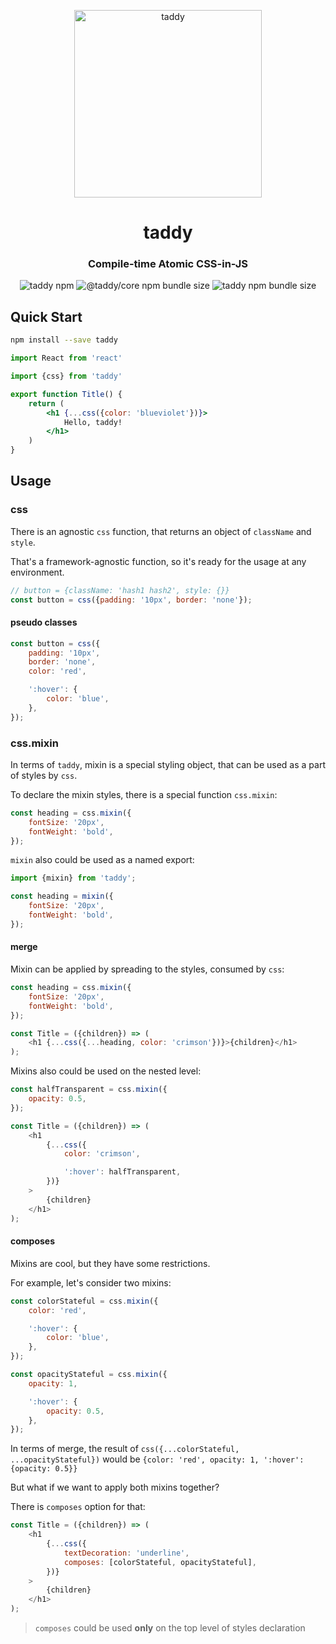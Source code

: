<p align="center">
    <img src="https://github.com/lttb/taddy/blob/main/docs/logo/taddy1.png?raw=true" alt="taddy" width="300">
</p>

<h1 align="center">
    taddy
</h1>

<h3 align="center">
    Compile-time Atomic CSS-in-JS
</h3>

<p align="center">
    <img alt="taddy npm" src="https://img.shields.io/npm/v/taddy">
    <img alt="@taddy/core npm bundle size" src="https://img.shields.io/bundlephobia/minzip/@taddy/core?label=%40taddy%2Fcore%20mingzip&logo=%40taddy%2Fcore">
    <img alt="taddy npm bundle size" src="https://img.shields.io/bundlephobia/minzip/taddy?label=taddy%20mingzip&logo=%40taddy%2Fcore">
</p>

<!-- markdownlint-disable MD041 -->

## Quick Start

```sh
npm install --save taddy
```

<!-- prettier-ignore -->
```jsx
import React from 'react'

import {css} from 'taddy'

export function Title() {
    return (
        <h1 {...css({color: 'blueviolet'})}>
            Hello, taddy!
        </h1>
    )
}
```

## Usage

### css

There is an agnostic `css` function, that returns an object of `className` and `style`.

That's a framework-agnostic function, so it's ready for the usage at any environment.

```js
// button = {className: 'hash1 hash2', style: {}}
const button = css({padding: '10px', border: 'none'});
```

#### pseudo classes

```js
const button = css({
    padding: '10px',
    border: 'none',
    color: 'red',

    ':hover': {
        color: 'blue',
    },
});
```

### css.mixin

In terms of `taddy`, mixin is a special styling object, that can be used as a part of styles by `css`.

To declare the mixin styles, there is a special function `css.mixin`:

```js
const heading = css.mixin({
    fontSize: '20px',
    fontWeight: 'bold',
});
```

`mixin` also could be used as a named export:

```js
import {mixin} from 'taddy';

const heading = mixin({
    fontSize: '20px',
    fontWeight: 'bold',
});
```

#### merge

Mixin can be applied by spreading to the styles, consumed by `css`:

```js
const heading = css.mixin({
    fontSize: '20px',
    fontWeight: 'bold',
});

const Title = ({children}) => (
    <h1 {...css({...heading, color: 'crimson'})}>{children}</h1>
);
```

Mixins also could be used on the nested level:

```js
const halfTransparent = css.mixin({
    opacity: 0.5,
});

const Title = ({children}) => (
    <h1
        {...css({
            color: 'crimson',

            ':hover': halfTransparent,
        })}
    >
        {children}
    </h1>
);
```

#### composes

Mixins are cool, but they have some restrictions.

For example, let's consider two mixins:

```js
const colorStateful = css.mixin({
    color: 'red',

    ':hover': {
        color: 'blue',
    },
});

const opacityStateful = css.mixin({
    opacity: 1,

    ':hover': {
        opacity: 0.5,
    },
});
```

In terms of merge, the result of `css({...colorStateful, ...opacityStateful})` would be `{color: 'red', opacity: 1, ':hover': {opacity: 0.5}}`

But what if we want to apply both mixins together?

There is `composes` option for that:

```js
const Title = ({children}) => (
    <h1
        {...css({
            textDecoration: 'underline',
            composes: [colorStateful, opacityStateful],
        })}
    >
        {children}
    </h1>
);
```

> `composes` could be used **only** on the top level of styles declaration
